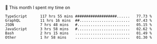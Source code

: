 📅 This month I spent my time on

<!--START_SECTION:waka-->

```text
TypeScript      117 hrs 55 mins ###################......   77.73 %
GraphQL         11 hrs 16 mins  ##.......................   07.43 %
JSON            7 hrs 48 mins   #........................   05.15 %
JavaScript      3 hrs 58 mins   #........................   02.62 %
Bash            2 hrs 15 mins   .........................   01.49 %
Other           1 hr 58 mins    .........................   01.30 %
```

<!--END_SECTION:waka-->
